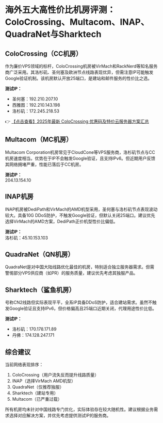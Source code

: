 # 海外五大高性价比机房评测：ColoCrossing、Multacom、INAP、QuadraNet与Sharktech

## ColoCrossing（CC机房）
作为廉价VPS领域的标杆，ColoCrossing机房被VirMach和RackNerd等知名服务商广泛采用。其洛杉矶、圣何塞及欧洲节点线路表现优异，但需注意IP可能触发Google验证机制。该机房默认开放25端口，是建站和邮件服务的性价比之选。

**测试IP：**  
- 圣何塞：192.210.207.10  
- 西雅图：192.210.143.198  
- 洛杉矶：172.245.218.53  

👉 [【点击查看】2025年最新 ColoCrossing 优惠码及特价云服务器方案汇总](https://bit.ly/ColoCrossing)

## Multacom（MC机房）
Multacom Corporation机房常见于CloudCone等VPS服务商，洛杉矶节点与CC机房速度相当。优势在于IP不会触发Google验证，且支持IPv6。但近期用户反馈其网络拥堵严重，性能已落后于CC机房。

**测试IP：**  
204.13.154.10  

## INAP机房
INAP机房被DediPath和VirMach的AMD机型采用，圣何塞与洛杉矶节点表现波动较大。具备10G DDoS防护，不触发Google验证，但默认关闭25端口。建议优先选择VirMach的AMD方案，DediPath正价机型性价比偏低。

**测试IP：**  
洛杉矶：45.10.153.103  

## QuadraNet（QN机房）
QuadraNet是对中国大陆线路优化最佳的机房，特别适合独立服务器需求。但需警惕部分VPS供应商（如PR）的服务质量，建议优先考虑其独服产品。

## Sharktech（鲨鱼机房）
号称CN2线路但实际表现平平，全系IP具备DDoS防护，适合建站需求。虽然不触发Google验证且支持IPv6，但价格偏高且25端口近期关闭，代理用途性价比低。

**测试IP：**  
- 洛杉矶：170.178.171.89  
- 丹佛：174.128.247.171  

## 综合建议
当前网络表现排序：  
1. ColoCrossing（用户流失反而提升线路质量）  
2. INAP（选择VirMach AMD机型）  
3. QuadraNet（仅推荐独服）  
4. Sharktech（建站专用）  
5. Multacom（已严重过载）  

所有机房均未针对中国线路专门优化，实际体验存在较大随机性。建议根据业务需求选择对应解决方案，并优先考虑提供测试IP的服务商。